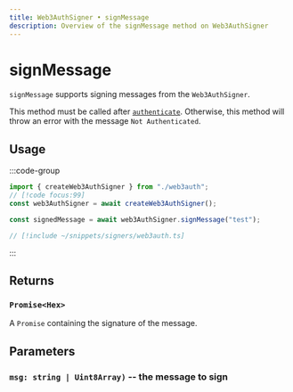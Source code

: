 ```yaml
---
title: Web3AuthSigner • signMessage
description: Overview of the signMessage method on Web3AuthSigner
---
```


# signMessage

`signMessage` supports signing messages from the `Web3AuthSigner`.

This method must be called after [`authenticate`](/packages/aa-signers/web3auth/authenticate). Otherwise, this method will throw an error with the message `Not Authenticated`.

## Usage

:::code-group

```ts [example.ts]
import { createWeb3AuthSigner } from "./web3auth";
// [!code focus:99]
const web3AuthSigner = await createWeb3AuthSigner();

const signedMessage = await web3AuthSigner.signMessage("test");
```

```ts [web3auth.ts]
// [!include ~/snippets/signers/web3auth.ts]
```

:::

## Returns

### `Promise<Hex>`

A `Promise` containing the signature of the message.

## Parameters

### `msg: string | Uint8Array)` -- the message to sign
